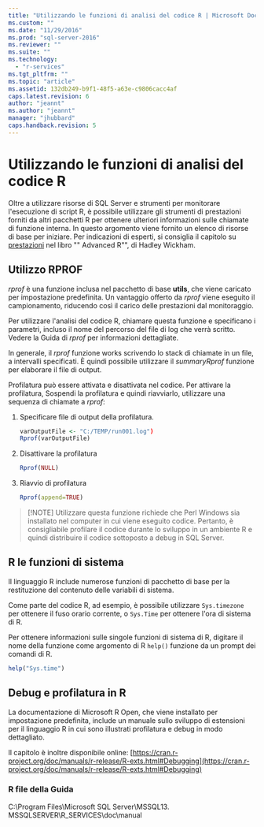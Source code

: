 ```yaml
---
title: "Utilizzando le funzioni di analisi del codice R | Microsoft Docs"
ms.custom: ""
ms.date: "11/29/2016"
ms.prod: "sql-server-2016"
ms.reviewer: ""
ms.suite: ""
ms.technology: 
  - "r-services"
ms.tgt_pltfrm: ""
ms.topic: "article"
ms.assetid: 132db249-b9f1-48f5-a63e-c9806cacc4af
caps.latest.revision: 6
author: "jeannt"
ms.author: "jeannt"
manager: "jhubbard"
caps.handback.revision: 5
---
```

# Utilizzando le funzioni di analisi del codice R
Oltre a utilizzare risorse di SQL Server e strumenti per monitorare l'esecuzione di script R, è possibile utilizzare gli strumenti di prestazioni forniti da altri pacchetti R per ottenere ulteriori informazioni sulle chiamate di funzione interna. In questo argomento viene fornito un elenco di risorse di base per iniziare. Per indicazioni di esperti, si consiglia il capitolo su [prestazioni](http://adv-r.had.co.nz/Performance.html) nel libro "" Advanced R"", di Hadley Wickham.

## <a name="using-rprof"></a>Utilizzo RPROF

*rprof* è una funzione inclusa nel pacchetto di base **utils**, che viene caricato per impostazione predefinita. Un vantaggio offerto da *rprof* viene eseguito il campionamento, riducendo così il carico delle prestazioni dal monitoraggio.

Per utilizzare l'analisi del codice R, chiamare questa funzione e specificano i parametri, incluso il nome del percorso del file di log che verrà scritto. Vedere la Guida di *rprof* per informazioni dettagliate.

In generale, il *rprof* funzione works scrivendo lo stack di chiamate in un file, a intervalli specificati. È quindi possibile utilizzare il *summaryRprof* funzione per elaborare il file di output. 

Profilatura può essere attivata e disattivata nel codice. Per attivare la profilatura, Sospendi la profilatura e quindi riavviarlo, utilizzare una sequenza di chiamate a *rprof*:

1. Specificare file di output della profilatura.

    ```R
    varOutputFile <- "C:/TEMP/run001.log")
    Rprof(varOutputFile)
    ```
2. Disattivare la profilatura
    ```R
    Rprof(NULL)
    ```
    
3. Riavvio di profilatura
    ```R
    Rprof(append=TRUE)
    ```


> [!NOTE] Utilizzare questa funzione richiede che Perl Windows sia installato nel computer in cui viene eseguito codice. Pertanto, è consigliabile profilare il codice durante lo sviluppo in un ambiente R e quindi distribuire il codice sottoposto a debug in SQL Server.  


## <a name="r-system-functions"></a>R le funzioni di sistema

Il linguaggio R include numerose funzioni di pacchetto di base per la restituzione del contenuto delle variabili di sistema. 

Come parte del codice R, ad esempio, è possibile utilizzare `Sys.timezone` per ottenere il fuso orario corrente, o `Sys.Time` per ottenere l'ora di sistema di R. 

Per ottenere informazioni sulle singole funzioni di sistema di R, digitare il nome della funzione come argomento di R `help()` funzione da un prompt dei comandi di R.

```R
help("Sys.time")
```

## <a name="debugging-and-profiling-in-r"></a>Debug e profilatura in R

La documentazione di Microsoft R Open, che viene installato per impostazione predefinita, include un manuale sullo sviluppo di estensioni per il linguaggio R in cui sono illustrati profilatura e debug in modo dettagliato.

Il capitolo è inoltre disponibile online: [https://cran.r-project.org/doc/manuals/r-release/R-exts.html#Debugging](https://cran.r-project.org/doc/manuals/r-release/R-exts.html#Debugging)

### <a name="location-of-r-help-files"></a>R file della Guida

C:\Program Files\Microsoft SQL Server\MSSQL13. MSSQLSERVER\R_SERVICES\doc\manual


